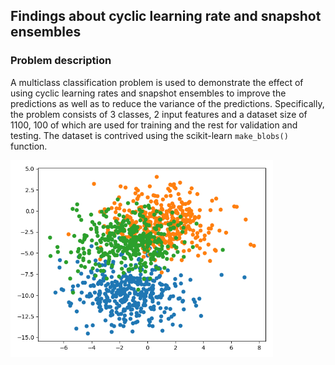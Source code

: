 ## Findings about cyclic learning rate and snapshot ensembles

### Problem description

A multiclass classification problem is used to demonstrate the effect of using cyclic learning rates and snapshot
ensembles to improve the predictions as well as to reduce the variance of the predictions. Specifically, the problem
consists of 3 classes, 2 input features and a dataset size of 1100, 100 of which are used for training and the rest for
validation and testing. The dataset is contrived using the scikit-learn `make_blobs()` function.

<img src="images/problem.png" width="420">

